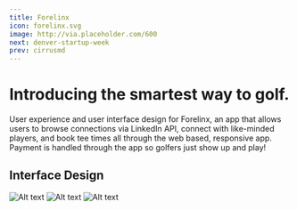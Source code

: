 ```yaml
---
title: Forelinx
icon: forelinx.svg
image: http://via.placeholder.com/600
next: denver-startup-week
prev: cirrusmd
---
```


# Introducing the smartest way to golf.

User experience and user interface design for Forelinx, an app that allows users
to browse connections via LinkedIn API, connect with like-minded players, and
book tee times all through the web based, responsive app. Payment is handled
through the app so golfers just show up and play!

## Interface Design
![Alt text](http://via.placeholder.com/1170x650)
![Alt text](http://via.placeholder.com/1170x650)
![Alt text](http://via.placeholder.com/1170x650)

